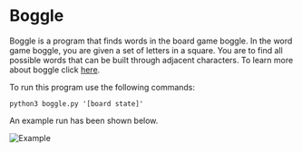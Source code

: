 # Boggle
 
Boggle is a program that finds words in the board game boggle.  In the word game boggle, you are given a set of letters in a square.  You are to find all possible words that can be built through adjacent characters.  To learn more about boggle click [here](https://en.wikipedia.org/wiki/Boggle).

  To run this program use the following commands:

    python3 boggle.py '[board state]'
  
An example run has been shown below.

![Example](https://raw.githubusercontent.com/zac-ng/Artificial_Intelligence/main/Boggle/boggle.gif)
